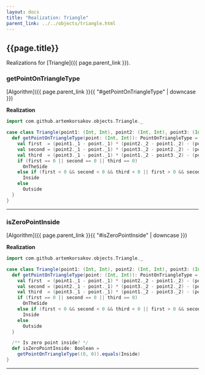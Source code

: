 ```yaml
---
layout: docs
title: "Realization: Triangle"
parent_link: ../../objects/triangle.html
---
```


## {{page.title}}

Realizations for [Triangle]({{ page.parent_link }}).

### getPointOnTriangleType

[Algorithm]({{ page.parent_link }}{{ "#getPointOnTriangleType" | downcase }})

**Realization**
```scala
import com.github.artemkorsakov.objects.Triangle._

case class Triangle(point1: (Int, Int), point2: (Int, Int), point3: (Int, Int)) {
  def getPointOnTriangleType(point: (Int, Int)): PointOnTriangleType = {
    val first  = (point1._1 - point._1) * (point2._2 - point1._2) - (point2._1 - point1._1) * (point1._2 - point._2)
    val second = (point2._1 - point._1) * (point3._2 - point2._2) - (point3._1 - point2._1) * (point2._2 - point._2)
    val third  = (point3._1 - point._1) * (point1._2 - point3._2) - (point1._1 - point3._1) * (point3._2 - point._2)
    if (first == 0 || second == 0 || third == 0)
      OnTheSide
    else if (first < 0 && second < 0 && third < 0 || first > 0 && second > 0 && third > 0)
      Inside
    else
      Outside
  }
}
```

---

### isZeroPointInside

[Algorithm]({{ page.parent_link }}{{ "#isZeroPointInside" | downcase }})

**Realization**
```scala
import com.github.artemkorsakov.objects.Triangle._

case class Triangle(point1: (Int, Int), point2: (Int, Int), point3: (Int, Int)) {
  def getPointOnTriangleType(point: (Int, Int)): PointOnTriangleType = {
    val first  = (point1._1 - point._1) * (point2._2 - point1._2) - (point2._1 - point1._1) * (point1._2 - point._2)
    val second = (point2._1 - point._1) * (point3._2 - point2._2) - (point3._1 - point2._1) * (point2._2 - point._2)
    val third  = (point3._1 - point._1) * (point1._2 - point3._2) - (point1._1 - point3._1) * (point3._2 - point._2)
    if (first == 0 || second == 0 || third == 0)
      OnTheSide
    else if (first < 0 && second < 0 && third < 0 || first > 0 && second > 0 && third > 0)
      Inside
    else
      Outside
  }

  /** Is zero point inside? */
  def isZeroPointInside: Boolean =
    getPointOnTriangleType((0, 0)).equals(Inside)
}
```

---
